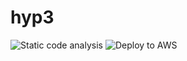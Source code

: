 # hyp3
![Static code analysis](https://github.com/asfadmin/hyp3/workflows/Static%20code%20analysis/badge.svg)
![Deploy to AWS](https://github.com/asfadmin/hyp3/workflows/Deploy%20to%20AWS/badge.svg)
